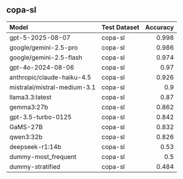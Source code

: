 ## copa-sl

| Model                        | Test Dataset   |   Accuracy |
|:-----------------------------|:---------------|-----------:|
| gpt-5-2025-08-07             | copa-sl        |      0.998 |
| google/gemini-2.5-pro        | copa-sl        |      0.986 |
| google/gemini-2.5-flash      | copa-sl        |      0.974 |
| gpt-4o-2024-08-06            | copa-sl        |      0.97  |
| anthropic/claude-haiku-4.5   | copa-sl        |      0.926 |
| mistralai/mistral-medium-3.1 | copa-sl        |      0.9   |
| llama3.3:latest              | copa-sl        |      0.87  |
| gemma3:27b                   | copa-sl        |      0.862 |
| gpt-3.5-turbo-0125           | copa-sl        |      0.842 |
| GaMS-27B                     | copa-sl        |      0.832 |
| qwen3:32b                    | copa-sl        |      0.826 |
| deepseek-r1:14b              | copa-sl        |      0.53  |
| dummy-most_frequent          | copa-sl        |      0.5   |
| dummy-stratified             | copa-sl        |      0.484 |